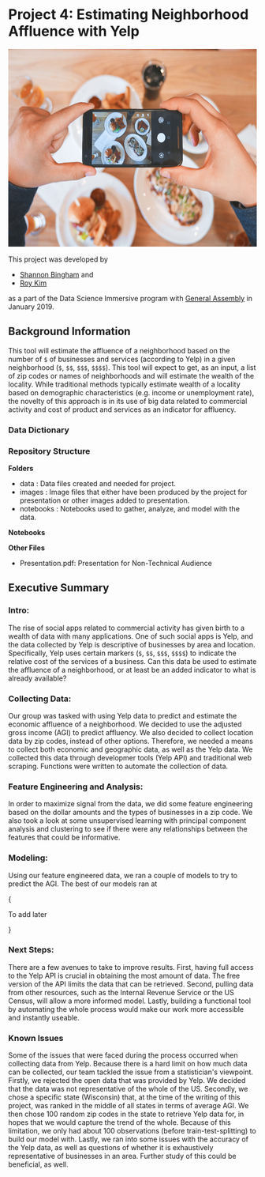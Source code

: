 # Project 4: Estimating Neighborhood Affluence with Yelp

<img src="./images/yelp.jpg" width="600" height="400" alt = "Photo courtesy of @eaterscollective on www.unleash.com" />
 
This project was developed by
- [Shannon Bingham](https://www.linkedin.com/in/shannon-bingham/) and
- [Roy Kim](https://www.linkedin.com/in/roybkim/)

as a part of the Data Science Immersive program with [General Assembly](https://generalassemb.ly) in January 2019.

## Background Information
This tool will estimate the affluence of a neighborhood based on the number of `$` of businesses and services (according to Yelp) in a given neighborhood (`$`, `$$`, `$$$`, `$$$$`). This tool will expect to get, as an input, a list of zip codes or names of neighborhoods and will estimate the wealth of the locality. While traditional methods typically estimate wealth of a locality based on demographic characteristics (e.g. income or unemployment rate), the novelty of this approach is in its use of big data related to commercial activity and cost of product and services as an indicator for affluency.

### Data Dictionary


### Repository Structure
**Folders**
- data : Data files created and needed for project.
- images : Image files that either have been produced by the project for presentation or other images added to presentation.
- notebooks : Notebooks used to gather, analyze, and model with the data.

**Notebooks**  


**Other Files**
- Presentation.pdf: Presentation for Non-Technical Audience

## Executive Summary
### Intro:
The rise of social apps related to commercial activity has given birth to a wealth of data with many applications. One of such social apps is Yelp, and the data collected by Yelp is descriptive of businesses by area and location. Specifically, Yelp uses certain markers (`$`, `$$`, `$$$`, `$$$$`) to indicate the relative cost of the services of a business. Can this data be used to estimate the affluence of a neighborhood, or at least be an added indicator to what is already available?

### Collecting Data:
Our group was tasked with using Yelp data to predict and estimate the economic affluence of a neighborhood. We decided to use the adjusted gross income (AGI) to predict affluency. We also decided to collect location data by zip codes, instead of other options. Therefore, we needed a means to collect both economic and geographic data, as well as the Yelp data. We collected this data through developmer tools (Yelp API) and traditional web scraping. Functions were written to automate the collection of data.

### Feature Engineering and Analysis:
In order to maximize signal from the data, we did some feature engineering based on the dollar amounts and the types of businesses in a zip code. We also took a look at some unsupervised learning with principal component analysis and clustering to see if there were any relationships between the features that could be informative.

### Modeling:
Using our feature engineered data, we ran a couple of models to try to predict the AGI. The best of our models ran at 

{

To add later

}

### Next Steps:
There are a few avenues to take to improve results. First, having full access to the Yelp API is crucial in obtaining the most amount of data. The free version of the API limits the data that can be retrieved. Second, pulling data from other resources, such as the Internal Revenue Service or the US Census, will allow a more informed model. Lastly, building a functional tool by automating the whole process would make our work more accessible and instantly useable.

### Known Issues
Some of the issues that were faced during the process occurred when collecting data from Yelp. Because there is a hard limit on how much data can be collected, our team tackled the issue from a statistician's viewpoint. Firstly, we rejected the open data that was provided by Yelp. We decided that the data was not representative of the whole of the US. Secondly, we chose a specific state (Wisconsin) that, at the time of the writing of this project, was ranked in the middle of all states in terms of average AGI. We then chose 100 random zip codes in the state to retrieve Yelp data for, in hopes that we would capture the trend of the whole. Because of this limitation, we only had about 100 observations (before train-test-splitting) to build our model with. Lastly, we ran into some issues with the accuracy of the Yelp data, as well as questions of whether it is exhaustively representative of businesses in an area. Further study of this could be beneficial, as well.
